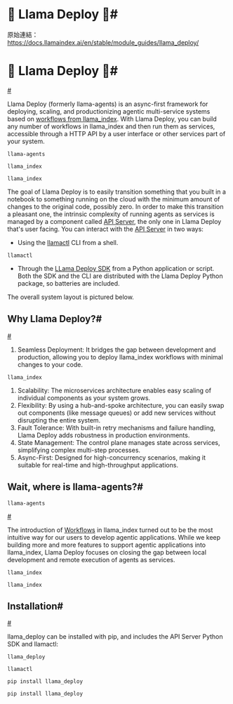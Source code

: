 # 🦙 Llama Deploy 🤖#

原始連結：https://docs.llamaindex.ai/en/stable/module_guides/llama_deploy/

# 🦙 Llama Deploy 🤖#

[#](https://docs.llamaindex.ai/en/stable/module_guides/llama_deploy/#llama-deploy)

Llama Deploy (formerly llama-agents) is an async-first framework for deploying, scaling, and productionizing agentic
multi-service systems based on [workflows from llama_index](https://docs.llamaindex.ai/en/stable/understanding/workflows/).
With Llama Deploy, you can build any number of workflows in llama_index and then run them as services, accessible
through a HTTP API by a user interface or other services part of your system.

```
llama-agents
```

```
llama_index
```

```
llama_index
```

The goal of Llama Deploy is to easily transition something that you built in a notebook to something running on the
cloud with the minimum amount of changes to the original code, possibly zero. In order to make this transition a
pleasant one, the intrinsic complexity of running agents as services is managed by a component called
[API Server](https://docs.llamaindex.ai/en/stable/module_guides/llama_deploy/20_core_components/#api-server), the only one in Llama Deploy that's user facing. You can interact
with the [API Server](https://docs.llamaindex.ai/en/stable/module_guides/llama_deploy/20_core_components/#api-server) in two ways:

- Using the [llamactl](https://docs.llamaindex.ai/en/stable/module_guides/llama_deploy/50_llamactl/) CLI from a shell.
```
llamactl
```

- Through the [LLama Deploy SDK](https://docs.llamaindex.ai/en/stable/module_guides/llama_deploy/40_python_sdk/) from a Python application or script.
Both the SDK and the CLI are distributed with the Llama Deploy Python package, so batteries are included.

The overall system layout is pictured below.

## Why Llama Deploy?#

[#](https://docs.llamaindex.ai/en/stable/module_guides/llama_deploy/#why-llama-deploy)

1. Seamless Deployment: It bridges the gap between development and production, allowing you to deploy llama_index
   workflows with minimal changes to your code.
```
llama_index
```

1. Scalability: The microservices architecture enables easy scaling of individual components as your system grows.
1. Flexibility: By using a hub-and-spoke architecture, you can easily swap out components (like message queues) or
   add new services without disrupting the entire system.
1. Fault Tolerance: With built-in retry mechanisms and failure handling, Llama Deploy adds robustness in
   production environments.
1. State Management: The control plane manages state across services, simplifying complex multi-step processes.
1. Async-First: Designed for high-concurrency scenarios, making it suitable for real-time and high-throughput
   applications.
## Wait, where is llama-agents?#

```
llama-agents
```

[#](https://docs.llamaindex.ai/en/stable/module_guides/llama_deploy/#wait-where-is-llama-agents)

The introduction of [Workflows](https://docs.llamaindex.ai/en/stable/module_guides/workflow/#workflows) in llama_index
turned out to be the most intuitive way for our users to develop agentic applications. While we keep building more and
more features to support agentic applications into llama_index, Llama Deploy focuses on closing the gap between local
development and remote execution of agents as services.

```
llama_index
```

```
llama_index
```

## Installation#

[#](https://docs.llamaindex.ai/en/stable/module_guides/llama_deploy/#installation)

llama_deploy can be installed with pip, and includes the API Server Python SDK and llamactl:

```
llama_deploy
```

```
llamactl
```

```
pip install llama_deploy
```

```
pip install llama_deploy
```

